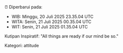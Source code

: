 ⏰ Diperbarui pada:
- WIB: Minggu, 20 Juli 2025 23.35.04 UTC
- WITA: Senin, 21 Juli 2025 00.35.04 UTC
- WIT: Senin, 21 Juli 2025 01.35.04 UTC

Kutipan Inspiratif:
"All things are ready if our mind be so."


Kategori: attitude

